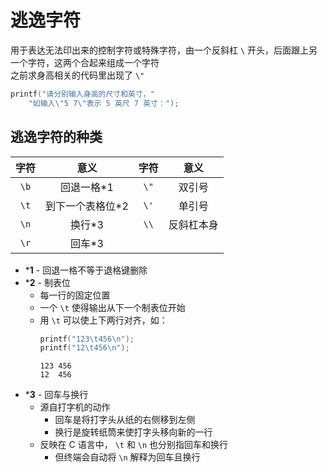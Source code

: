 # 逃逸字符  
用于表达无法印出来的控制字符或特殊字符，由一个反斜杠 `\` 开头，后面跟上另一个字符，这两个合起来组成一个字符  
之前求身高相关的代码里出现了 `\"`
```C
printf("请分别输入身高的尺寸和英寸，"
    "如输入\"5 7\"表示 5 英尺 7 英寸：");
```

## 逃逸字符的种类  
| 字符 | 意义 | 字符 | 意义 |
| :---: | :---: | :---: | :---: |
| `\b` | 回退一格*1 | `\"` | 双引号 |
| `\t` | 到下一个表格位*2 | `\'` | 单引号 |
| `\n` | 换行*3 | `\\` | 反斜杠本身 |
| `\r` | 回车*3 |  |  |

- ***1** - 回退一格不等于退格键删除  
- ***2** - 制表位  
    - 每一行的固定位置  
    - 一个 `\t` 使得输出从下一个制表位开始  
    - 用 `\t` 可以使上下两行对齐，如：  
        ```C
        printf("123\t456\n");
        printf("12\t456\n");
        ```
        ```
        123 456
        12  456
        ```
- ***3** - 回车与换行  
    - 源自打字机的动作  
        - 回车是将打字头从纸的右侧移到左侧  
        - 换行是旋转纸筒来使打字头移向新的一行  
    - 反映在 C 语言中， `\t` 和 `\n` 也分别指回车和换行  
        - 但终端会自动将 `\n` 解释为回车且换行  
